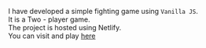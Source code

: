 I have developed a simple fighting game using `Vanilla JS`.<br>
It is a Two - player game.<br>
The project is hosted using Netlify.<br>
You can visit and play [here](lalit-fighting-game.netlify.app)
